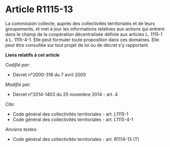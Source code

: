 # Article R1115-13

La commission collecte, auprès des collectivités territoriales et de leurs groupements, et met à jour les informations
relatives aux actions qui entrent dans le champ de la coopération décentralisée définie aux articles L. 1115-1 à L. 1115-4-1.
Elle peut formuler toute proposition dans ces domaines. Elle peut être consultée sur tout projet de loi ou de décret s'y
rapportant.

**Liens relatifs à cet article**

_Codifié par_:

  - Décret n°2000-318 du 7 avril 2000

_Modifié par_:

  - Décret n°2014-1403 du 25 novembre 2014 - art. 4

_Cite_:

  - Code général des collectivités territoriales - art. L1115-1
  - Code général des collectivités territoriales - art. L1115-4-1

_Anciens textes_:

  - Code général des collectivités territoriales - art. R1114-13 (T)
